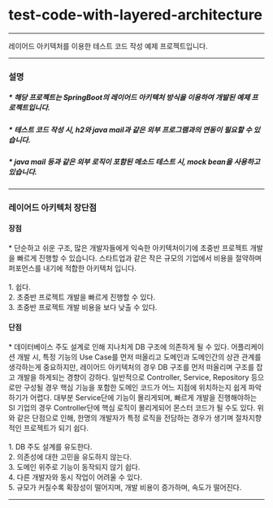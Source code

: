 # test-code-with-layered-architecture
<hr>
<div>레이어드 아키텍처를 이용한 테스트 코드 작성 예제 프로젝트입니다.</div>

<hr>
<h3>설명</h3>
<h5>* 해당 프로젝트는 SpringBoot의 레이어드 아키텍처 방식을 이용하여 개발된 예제 프로젝트입니다.</h5>
<h5>* 테스트 코드 작성 시, h2와 java mail과 같은 외부 프로그램과의 연동이 필요할 수 있습니다.</h5>
<h5>* java mail 등과 같은 외부 로직이 포함된 메소드 테스트 시, mock bean을 사용하고 있습니다.</h5>
<hr>
<h3>레이어드 아키텍처 장단점</h3>
<h4>장점</h4>
<div>* 단순하고 쉬운 구조, 많은 개발자들에게 익숙한 아키텍처이기에 초중반 프로젝트 개발을 빠르게 진행할 수 있습니다. 스타트업과 같은 작은 규모의 기업에서 비용을 절약하며 퍼포먼스를 내기에 적합한 아키텍처 입니다.</div>
<br>
<div>1. 쉽다.</div>
<div>2. 초중반 프로젝트 개발을 빠르게 진행할 수 있다.</div>
<div>3. 초중반 프로젝트 개발 비용을 보다 낮출 수 있다.</div>
<h4>단점</h4>
<div>* 데이터베이스 주도 설계로 인해 지나치게 DB 구조에 의존하게 될 수 있다. 어플리케이션 개발 시, 특정 기능의 Use Case를 먼저 떠올리고 도메인과 도메인간의 상관 관계를 생각하는게 중요하지만, 레이어드 아키텍처의 경우 DB 구조를 먼저 떠올리며 구조를 잡고 개발을 하게되는 경향이 강하다. 일반적으로 Controller, Service, Repository 등으로만 구성될 경우 핵심 기능을 포함한 도메인 코드가 어느 지점에 위치하는지 쉽게 파악하기가 어렵다. 대부분 Service단에 기능이 몰리게되며, 빠르게 개발을 진행해야하는 SI 기업의 경우 Controller단에 핵심 로직이 몰리게되어 몬스터 코드가 될 수도 있다. 위와 같은 단점으로 인해, 한명의 개발자가 특정 로직을 전담하는 경우가 생기며 절차지향적인 프로젝트가 되기 쉽다.</div>
<br>
<div>1. DB 주도 설계를 유도한다.</div>
<div>2. 의존성에 대한 고민을 유도하지 않는다.</div>
<div>3. 도메인 위주로 기능이 동작되지 않기 쉽다.</div>
<div>4. 다른 개발자와 동시 작업이 어려울 수 있다.</div>
<div>5. 규모가 커질수록 확장성이 떨어지며, 개발 비용이 증가하며, 속도가 떨어진다.</div>
<hr>
